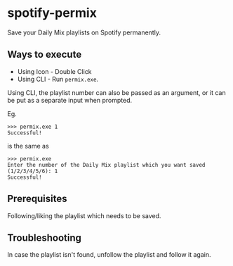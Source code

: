 # spotify-permix

Save your Daily Mix playlists on Spotify permanently.

## Ways to execute

- Using Icon - Double Click
- Using CLI - Run `permix.exe`.
  
Using CLI, the playlist number can also be passed as an argument, or it can be put as a separate input when prompted.

Eg.
```
>>> permix.exe 1
Successful!
```
is the same as
```
>>> permix.exe
Enter the number of the Daily Mix playlist which you want saved (1/2/3/4/5/6): 1
Successful!
```

## Prerequisites

Following/liking the playlist which needs to be saved.

## Troubleshooting

In case the playlist isn't found, unfollow the playlist and follow it again.
